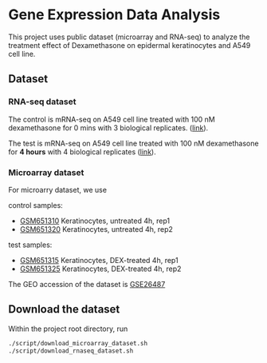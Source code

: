 
# Gene Expression Data Analysis

This project uses public dataset (microarray and RNA-seq) to analyze the treatment effect
of Dexamethasone on epidermal keratinocytes and A549 cell line.

## Dataset

### RNA-seq dataset

The control is mRNA-seq on A549 cell line treated with 100 nM dexamethasone for 0 mins
with 3 biological replicates. ([link](https://www.encodeproject.org/experiments/ENCSR937WIG/)).

The test is mRNA-seq on A549 cell line treated with 100 nM dexamethasone for **4 hours**
with 4 biological replicates ([link](https://www.encodeproject.org/experiments/ENCSR326PTW/)).


### Microarray dataset

For microarry dataset, we use

control samples:

- [GSM651310](https://www.ncbi.nlm.nih.gov/geo/query/acc.cgi?acc=GSM651310)
  Keratinocytes, untreated 4h, rep1
- [GSM651320](https://www.ncbi.nlm.nih.gov/geo/query/acc.cgi?acc=GSM651320)
  Keratinocytes, untreated 4h, rep2

test samples:

- [GSM651315](https://www.ncbi.nlm.nih.gov/geo/query/acc.cgi?acc=GSM651315)
  Keratinocytes, DEX-treated 4h, rep1
- [GSM651325](https://www.ncbi.nlm.nih.gov/geo/query/acc.cgi?acc=GSM651325)
  Keratinocytes, DEX-treated 4h, rep2

The GEO accession of the dataset is
[GSE26487](https://www.ncbi.nlm.nih.gov/geo/query/acc.cgi?acc=GSE26487)


## Download the dataset

Within the project root directory, run

```sh
./script/download_microarray_dataset.sh
./script/download_rnaseq_dataset.sh
```


